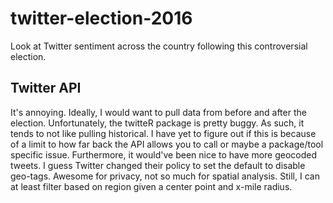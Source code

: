 # twitter-election-2016
Look at Twitter sentiment across the country following this controversial election.

## Twitter API
It's annoying.  Ideally, I would want to pull data from before and after the election.  Unfortunately, the twitteR package is pretty buggy.  As such, it tends to not like pulling historical.  I have yet to figure out if this is because of a limit to how far back the API allows you to call or maybe a package/tool specific issue.  Furthermore, it would've been nice to have more geocoded tweets.  I guess Twitter changed their policy to set the default to disable geo-tags.  Awesome for privacy, not so much for spatial analysis.  Still, I can at least filter based on region given a center point and x-mile radius.
